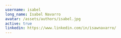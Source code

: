```yaml
---
username: isabel
long_name: Isabel Navarro
avatar: /assets/authors/isabel.jpg
active: true
linkedin: https://www.linkedin.com/in/isawnavarro/
---
```

